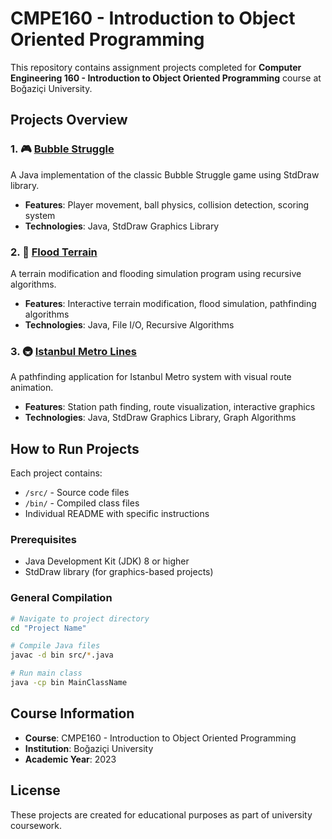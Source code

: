 # CMPE160 - Introduction to Object Oriented Programming

This repository contains assignment projects completed for **Computer Engineering 160 - Introduction to Object Oriented Programming** course at Boğaziçi University.

## Projects Overview

### 1. 🎮 [Bubble Struggle](./Bubble%20Struggle/)

A Java implementation of the classic Bubble Struggle game using StdDraw library.

- **Features**: Player movement, ball physics, collision detection, scoring system
- **Technologies**: Java, StdDraw Graphics Library

### 2. 🌊 [Flood Terrain](./Flood%20Terrain/)

A terrain modification and flooding simulation program using recursive algorithms.

- **Features**: Interactive terrain modification, flood simulation, pathfinding algorithms
- **Technologies**: Java, File I/O, Recursive Algorithms

### 3. 🚇 [Istanbul Metro Lines](./Istanbul%20Metro%20Lines/)

A pathfinding application for Istanbul Metro system with visual route animation.

- **Features**: Station path finding, route visualization, interactive graphics
- **Technologies**: Java, StdDraw Graphics Library, Graph Algorithms

## How to Run Projects

Each project contains:

- `/src/` - Source code files
- `/bin/` - Compiled class files
- Individual README with specific instructions

### Prerequisites

- Java Development Kit (JDK) 8 or higher
- StdDraw library (for graphics-based projects)

### General Compilation

```bash
# Navigate to project directory
cd "Project Name"

# Compile Java files
javac -d bin src/*.java

# Run main class
java -cp bin MainClassName
```

## Course Information

- **Course**: CMPE160 - Introduction to Object Oriented Programming
- **Institution**: Boğaziçi University
- **Academic Year**: 2023

## License

These projects are created for educational purposes as part of university coursework.
